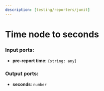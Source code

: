 ```yaml
---
description: [testing/reporters/junit]
---
```


# Time node to seconds

### Input ports:

* __pre-report time__: ` {string: any} `

### Output ports:

* __seconds__: ` number `

